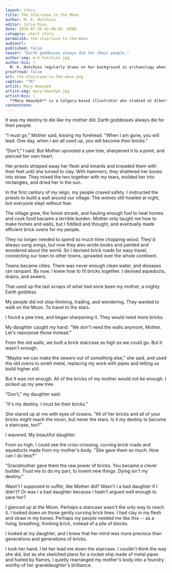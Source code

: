 ```yaml
---
layout: story
title: The Staircase to the Moon
author: M. K. Hutchins
editor: Julia Rios
date: 2019-07-30 01:00:01 -0500
category: short story
permalink: the-staircase-to-the-moon
audiourl:
published: false
teaser: "Earth goddesses always die for their people."
author-img: m-k-hutchins.jpg
author-bio: |
  M. K. Hutchins regularly draws on her background in archaeology when writing fiction.  Her YA fantasy novel _Drift_ was a VOYA Topshelf Honoree, and her next novel, _The Redwood Palace_, is coming out in July 2019. Her short fiction appears in _Fireside Magazine_, _Podcastle_, _Strange Horizons_, and elsewhere. A long-time Idahoan, she now lives in Utah with her husband and four children. Find her at [www.mkhutchins.com](http://www.mkhutchins.com).
proofread: false
art: the-staircase-to-the-moon.png
caption: "TK"
artist: Mary Haasdyk
artist—img: mary-haasdyk.jpg
artist—bio: |
  **Mary Haasdyk** is a Calgary-based illustrator who studied at Alberta College of Art + Design. She enjoys drawing and painting, both traditionally and digitally, and doesn’t like being caught without her sketchbook on hand. Clients include _Tor.com_, ATB Financial, and Frontenac House. You can follow her latest projects on Instagram at @maryhaasdyk.
contentnote:
---
```



It was my destiny to die like my mother did. Earth goddesses always die for their people.

"I must go," Mother said, kissing my forehead. "When I am gone, you will lead. One day, when I am all used up, you will become their bricks."

"Don't," I said. But Mother uprooted a yew tree, sharpened it to a point, and pierced her own heart.

Her priests stripped away her flesh and innards and kneaded them with their feet until she turned to clay. With hammers, they shattered her bones into straw. They mixed the two together with my tears, molded her into rectangles, and dried her in the sun.

In the first century of my reign, my people craved safety. I instructed the priests to build a wall around our village. The wolves still howled at night, but everyone slept without fear.

The village grew, the forest shrank, and hauling enough fuel to heat homes and cook food became a terrible burden. Mother only taught me how to make homes and walls, but I fiddled and thought, and eventually made efficient brick ovens for my people.

They no longer needed to spend so much time chopping wood. They'd always sung songs, but now they also wrote books and painted and wondered about the world. So I devised brick roads for easy travel, connecting our town to other towns, sprawled over the whole continent.

Towns became cities. There was never enough clean water, and diseases ran rampant. By now, I knew how to fit bricks together. I devised aqueducts, drains, and sewers.

That used up the last scraps of what had once been my mother, a mighty Earth goddess.

My people did not stop thinking, trading, and wondering. They wanted to walk on the Moon. To travel to the stars.

I found a yew tree, and began sharpening it. They would need more bricks.

My daughter caught my hand. "We don't need the walls anymore, Mother. Let's repurpose those instead."

From the old walls, we built a brick staircase as high as we could go. But it wasn't enough.

"Maybe we can make the sewers out of something else," she said, and used the old ovens to smelt metal, replacing my work with pipes and letting us build higher still.

But it was not enough. All of the bricks of my mother would not be enough. I picked up my yew tree.

"Don't," my daughter said.

"It's my destiny. I must be their bricks."

She stared up at me with eyes of oceans. "All of her bricks and all of your bricks might reach the moon, but never the stars. Is it my destiny to become a staircase, too?"

I wavered. My beautiful daughter.

From so high, I could see the criss-crossing, curving brick roads and aqueducts made from my mother's body. "She gave them so much. How can I do less?"

"Grandmother gave them the raw power of bricks. You became a clever builder. Trust me to do my part, to invent new things. Dying isn't my destiny."

Wasn't I supposed to suffer, like Mother did? Wasn't I a bad daughter if I didn't? Or was I a bad daughter because I hadn't argued well enough to save her?

I glanced up at the Moon. Perhaps a staircase wasn't the only way to reach it. I looked down on those gently curving brick lines. I had clay in my flesh and straw in my bones. Perhaps my people needed me like this -- as a living, breathing, thinking brick, instead of a pile of blocks.

I looked at my daughter, and I knew that her mind was more precious than generations and generations of bricks.

I took her hand. I let her lead me down the staircase. I couldn't think the way she did, but as she sketched plans for a rocket ship made of metal pipes and fueled by flames, I quietly rearranged my mother's body into a foundry worthy of her granddaughter's brilliance.
